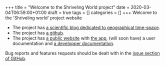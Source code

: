 +++
title = "Welcome to the Shriveling World project"
date = 2020-03-04T06:59:00+01:00
draft = true
tags = []
categories = []
+++
Welcome to the 'Shriveling world' project website
* The project has [a scientific blog dedicated to geographical time-space](https://timespace.hypotheses.org/).
* The project has [a github](https://github.com/theworldisnotflat/shriveling_world).
* The project has [a public website](https://theworldisnotflat.github.io/) with [the app](https://theworldisnotflat.github.io/app/), (will soon have) a user documentation and [a developper documentation](https://theworldisnotflat.github.io/documentation/).

Bug reports and features requests should be dealt with in the [issue section of GitHub](https://github.com/theworldisnotflat/shriveling_world/issues).
